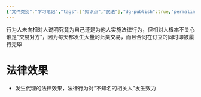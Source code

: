 ```yaml
---
{"文件类别":"学习笔记","tags":["知识点","民法"],"dg-publish":true,"permalink":"/学习笔记studyup/知识点cheese/为相关人实施法律行为/","dgPassFrontmatter":true,"created":"2024-07-31T11:50:28.515+08:00","updated":"2024-10-25T12:31:13.709+08:00"}
---
```


行为人未向相对人说明究竟为自己还是为他人实施法律行为，但相对人根本不关心谁是“交易对方”，因为每天都发生大量的此类交易，而且合同在订立的同时即被履行完毕

# 法律效果
- 发生代理的法律效果，法律行为对“不知名的相关人”发生效力

